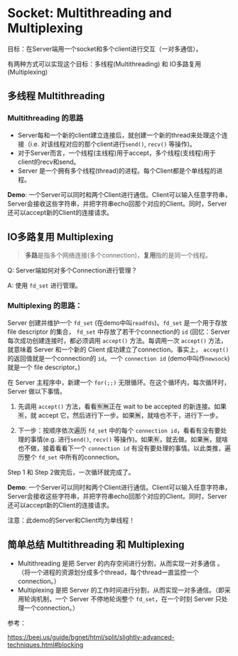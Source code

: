 # Socket: Multithreading and Multiplexing
目标：在Server端用一个socket和多个client进行交互（一对多通信）。

有两种方式可以实现这个目标：多线程(Multithreading) 和 IO多路复用(Multiplexing)



## 多线程 Multithreading

### Multithreading 的思路

- Server每和一个新的client建立连接后，就创建一个新的thread来处理这个连接（i.e. 对该线程对应的那个client进行`send()`, `recv()` 等操作)。
- 对于Server而言，一个线程(主线程)用于accept，多个线程(支线程)用于client的recv和send。
- Server 是一个拥有多个线程(thread)的进程。每个Client都是个单线程的进程。



**Demo**: 一个Server可以同时和两个Client进行通信。Client可以输入任意字符串，Server会接收这些字符串，并把字符串echo回那个对应的Client。同时，Server还可以accept新的Client的连接请求。





## IO多路复用 Multiplexing

> **多路**是指多个网络连接(多个connection)，**复用**指的是同一个线程。

Q: Server端如何对多个Connection进行管理？

A: 使用 `fd_set` 进行管理。



### Multiplexing 的思路：

Server 创建并维护一个 `fd_set` (在demo中叫`readfds`)。`fd_set` 是一个用于存放 file descriptor 的集合， `fd_set` 中存放了若干个connection的 `id` (回忆：Server 每次成功创建连接时，都必须调用 `accept()` 方法。每调用一次 `accept()` 方法，就意味着 Server 和一个新的 Client 成功建立了connection。事实上， `accept()` 的返回值就是一个connection的 `id`。一个 `connection id` (demo中叫作`newsock`) 就是一个 file descriptor。)

在 Server 主程序中，新建一个 `for(;;)` 无限循环。在这个循环内，每次循环时，Server 做以下事情。

1. 先调用 `accept()` 方法，看看🈶🈚正在 wait to be accepted 的新连接。如果🈶，就 accept 它，然后进行下一步。如果🈚，就啥也不干，进行下一步。

2. 下一步：按顺序依次遍历 `fd_set` 中的每个 `connection id`，看看有没有要处理的事情(e.g. 进行`send()`, `recv()` 等操作)。如果🈶，就去做。如果🈚，就啥也不做，接着看看下一个 `connection id` 有没有要处理的事情。以此类推，遍历整个 `fd_set` 中所有的connection。

Step 1 和 Step 2做完后，一次循环就完成了。



**Demo**: 一个Server可以同时和两个Client进行通信。Client可以输入任意字符串，Server会接收这些字符串，并把字符串echo回那个对应的Client。同时，Server还可以accept新的Client的连接请求。

注意：此demo的Server和Client均为单线程！



## 简单总结 Multithreading 和 Multiplexing

- Multithreading 是把 Server 的内存空间进行分割，从而实现一对多通信 。（将一个进程的资源划分成多个thread，每个thread一直监控一个connection。）
- Multiplexing 是把 Server 的工作时间进行分割，从而实现一对多通信。（即采用轮询机制，一个 Server 不停地轮询整个 `fd_set`，在一个时刻 Server 只处理一个connection。）





参考：

https://beej.us/guide/bgnet/html/split/slightly-advanced-techniques.html#blocking
